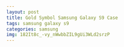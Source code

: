 ```yaml
---
layout: post
title: Gold Symbol Samsung Galaxy S9 Case
tags: samsung galaxy s9
categories: samsung
img: 182It8c_-vy_nWwbbZIL9gUi3WLd2srzP
---
```

